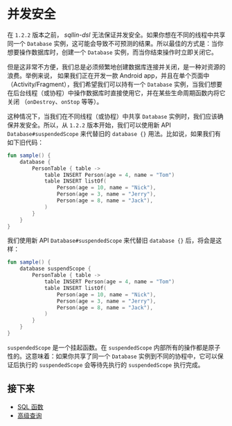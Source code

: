 # 并发安全

在 `1.2.2` 版本之前， _sqllin-dsl_ 无法保证并发安全。如果你想在不同的线程中共享同一个 `Database`
实例，这可能会导致不可预测的结果。所以最佳的方式是：当你想要操作数据库时，创建一个 `Database`
实例，而当你结束操作时立即关闭它。

但是这非常不方便，我们总是必须频繁地创建数据库连接并关闭，是一种对资源的浪费。举例来说，
如果我们正在开发一款 Android app，并且在单个页面中（Activity/Fragment），我们希望我们可以持有一个
`Database` 实例，当我们想要在后台线程（或协程）中操作数据库时直接使用它，并在某些生命周期函数内将它关闭
（`onDestroy`、`onStop` 等等）。

这种情况下，当我们在不同线程（或协程）中共享 `Database` 实例时，我们应该确保并发安全。所以，从 `1.2.2`
版本开始，我们可以使用新 API `Database#suspendedScope` 来代替旧的 `database {}` 用法。比如说，如果我们有如下旧代码：

```kotlin
fun sample() {
    database {
        PersonTable { table ->
            table INSERT Person(age = 4, name = "Tom")
            table INSERT listOf(
                Person(age = 10, name = "Nick"),
                Person(age = 3, name = "Jerry"),
                Person(age = 8, name = "Jack"),
            )
        }
    }
}
```
我们使用新 API `Database#suspendedScope` 来代替旧 `database {}` 后，将会是这样：

```kotlin
fun sample() {
    database suspendScope {
        PersonTable { table ->
            table INSERT Person(age = 4, name = "Tom")
            table INSERT listOf(
                Person(age = 10, name = "Nick"),
                Person(age = 3, name = "Jerry"),
                Person(age = 8, name = "Jack"),
            )
        }
    }
}
```
`suspendedScope` 是一个挂起函数。在 `suspendedScope` 内部所有的操作都是原子性的。这意味着：如果你共享了同一个
`Database` 实例到不同的协程中，它可以保证后执行的 `suspendedScope` 会等待先执行的 `suspendedScope` 执行完成。

## 接下来

- [SQL 函数](sql-functions-cn.md)
- [高级查询](advanced-query-cn.md)
